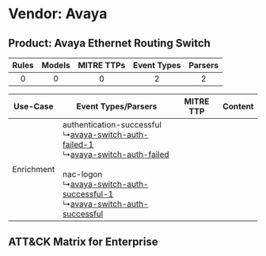 Vendor: Avaya
=============
Product: Avaya Ethernet Routing Switch
--------------------------------------
| Rules | Models | MITRE TTPs | Event Types | Parsers |
|:-----:|:------:|:----------:|:-----------:|:-------:|
|   0   |   0    |     0      |      2      |    2    |

|  Use-Case  | Event Types/Parsers    | MITRE TTP | Content    |
|:----------:| ---- | --------- | ---- |
| Enrichment |  authentication-successful<br> ↳[avaya-switch-auth-failed-1](Ps/pC_avayaswitchauthfailed1.md)<br> ↳[avaya-switch-auth-failed](Ps/pC_avayaswitchauthfailed.md)<br><br> nac-logon<br> ↳[avaya-switch-auth-successful-1](Ps/pC_avayaswitchauthsuccessful1.md)<br> ↳[avaya-switch-auth-successful](Ps/pC_avayaswitchauthsuccessful.md)<br> |    | [](RM/r_m_avaya_avaya_ethernet_routing_switch_Enrichment.md) |

ATT&CK Matrix for Enterprise
----------------------------
